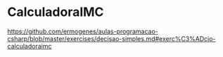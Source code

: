 # CalculadoraIMC
https://github.com/ermogenes/aulas-programacao-csharp/blob/master/exercises/decisao-simples.md#exerc%C3%ADcio-calculadoraimc
